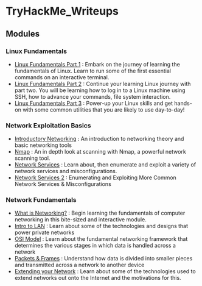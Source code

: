 # TryHackMe_Writeups


## Modules

### Linux Fundamentals

- [Linux Fundamentals Part 1](https://github.com/0xashiii/TryHackMe_Writeups/blob/main/Linux%20Part%201/Linux%20Fundamentals%20Part%201.md) : Embark on the journey of learning the fundamentals of Linux. Learn to run some of the first essential commands on an interactive terminal.
- [Linux Fundamentals Part 2](https://github.com/0xashiii/TryHackMe_Writeups/blob/main/Linux%20Part%202/Linux%20Fundamentals%20Part%202.md) : Continue your learning Linux journey with part two. You will be learning how to log in to a Linux machine using SSH, how to advance your commands, file system interaction.
- [Linux Fundamentals Part 3](https://github.com/0xashiii/TryHackMe_Writeups/blob/main/Linux%20Part%203/Linux%20Fundamentals%20Part%203.md) : Power-up your Linux skills and get hands-on with some common utilities that you are likely to use day-to-day!


### Network Exploitation Basics

- [Introductory Networking](https://github.com/0xashiii/TryHackMe_Writeups/blob/main/Introductory%20Networking/README.md) : An introduction to networking theory and basic networking tools
- [Nmap](https://github.com/0xashiii/TryHackMe_Writeups/blob/main/Nmap/README.md) : An in depth look at scanning with Nmap, a powerful network scanning tool.
- [Network Services](https://github.com/0xashiii/TryHackMe_Writeups/blob/main/Network%20Services/README.md) : Learn about, then enumerate and exploit a variety of network services and misconfigurations.
- [Network Services 2](https://github.com/0xashiii/TryHackMe_Writeups/blob/main/Network%20Services%202/README.md) : Enumerating and Exploiting More Common Network Services & Misconfigurations


### Network Fundamentals


- [What is Networking?](https://github.com/0xashiii/TryHackMe_Writeups/blob/main/what%20is%20networking%3F/What%20is%20Networking%3F.md) : Begin learning the fundamentals of computer networking in this bite-sized and interactive module.
- [Intro to LAN](https://github.com/0xashiii/TryHackMe_Writeups/blob/main/Intro%20to%20LAN/Intro%20to%20LAN.md) : Learn about some of the technologies and designs that power private networks
- [OSI Model](https://github.com/0xashiii/TryHackMe_Writeups/blob/main/OSI%20Model/OSI%20Model.md) : Learn about the fundamental networking framework that determines the various stages in which data is handled across a network
- [Packets & Frames](https://github.com/0xashiii/TryHackMe_Writeups/blob/main/Packets%20%26%20Frames/Packets%20%26%20Frames.md) : Understand how data is divided into smaller pieces and transmitted across a network to another device
- [Extending your Network](https://github.com/0xashiii/TryHackMe_Writeups/blob/main/Extending%20your%20network/Extending%20Your%20Network.md) : Learn about some of the technologies used to extend networks out onto the Internet and the motivations for this.

